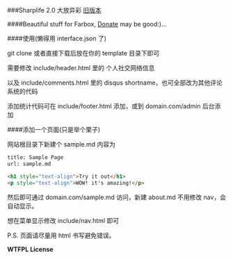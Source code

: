 ###Sharplife 2.0 大放异彩 [旧版本](https://github.com/enirehtac/sharplife)

####Beautiful stuff for Farbox, [Donate](https://me.alipay.com/chricy) may be good:)...

####使用(懒得用 interface.json 了)

git clone 或者直接下载后放在你的 template 目录下即可

需要修改 include/header.html 里的 个人社交网络信息

以及 include/comments.html 里的 disqus shortname，也可全部改为其他评论系统的代码

添加统计代码可在 include/footer.html 添加，或到 domain.com/admin 后台添加

####添加一个页面(只是举个栗子)

网站根目录下新建个 sample.md
内容为
```html
title: Sample Page
url: sample.md

<h1 style="text-align">Try it out</h1>
<p style="text-align">WOW! it's amazing!</p>
```

然后即可通过 domain.com/sample.md 访问，新建 about.md 不用修改 nav，会自动显示。

想在菜单显示修改 include/nav.html 即可

P.S. 页面请尽量用 html 书写避免错误。

**WTFPL License**

